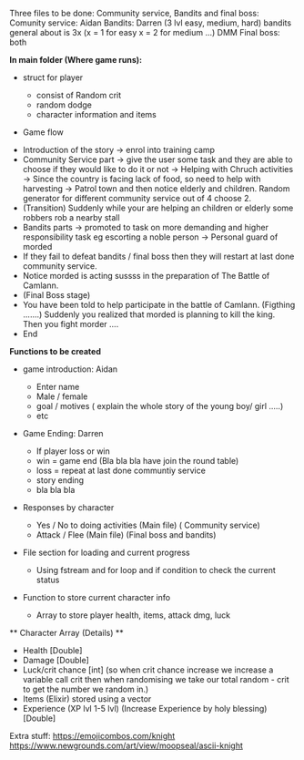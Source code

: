Three files to be done: Community service, Bandits and final boss:
Comunity service: Aidan
Bandits: Darren (3 lvl easy, medium, hard) bandits general about is 3x (x = 1 for easy x = 2 for medium ...) DMM
Final boss: both

**In main folder (Where game runs):**
* struct for player 
  - consist of  Random crit
  - random dodge
  - character information and items

* Game flow
- Introduction of the story -> enrol into training camp
- Community Service part -> give the user some task and they are able to choose if they would like to do it or not -> Helping with Chruch activities -> Since the country is facing lack of food, so need to help with harvesting -> Patrol town and then notice elderly and children. Random generator for different community service out of 4 choose 2.
- (Transition) Suddenly while your are helping an children or elderly some robbers rob a nearby stall
- Bandits parts -> promoted to task on more demanding and higher responsibility task eg escorting a noble person -> Personal guard of morded
- If they fail to defeat bandits / final boss then they will restart at last done community service.
- Notice morded is acting sussss in the preparation of The Battle of Camlann.
- (Final Boss stage)
- You have been told to help participate in the battle of Camlann. (Figthing .......) Suddenly you realized that morded is planning to kill the king. Then you fight morder ....
-  End

**Functions to be created**
* game introduction: Aidan
  - Enter name 
  - Male / female
  - goal / motives ( explain the whole story of the young boy/ girl .....)
  - etc
 
* Game Ending: Darren
  - If player loss or win
  - win = game end (Bla bla bla have join the round table)
  - loss = repeat at last done communtiy service
  - story ending
  - bla bla bla
  
* Responses by character
  - Yes / No to doing activities (Main file) ( Community service)
  - Attack / Flee (Main file) (Final boss and bandits)

* File section for loading and current progress
  - Using fstream and for loop and if condition to check the current status

* Function to store current character info
  - Array to store player health, items, attack dmg, luck


** Character Array (Details) **
* Health [Double]
* Damage [Double]
* Luck/crit chance [int] (so when crit chance increase we increase a variable call crit then when randomising we take our total random - crit to get the number we random in.)
* Items (Elixir) stored using a vector
* Experience (XP lvl 1-5 lvl) (Increase Experience by holy blessing) [Double]

Extra stuff:
https://emojicombos.com/knight
https://www.newgrounds.com/art/view/moopseal/ascii-knight
